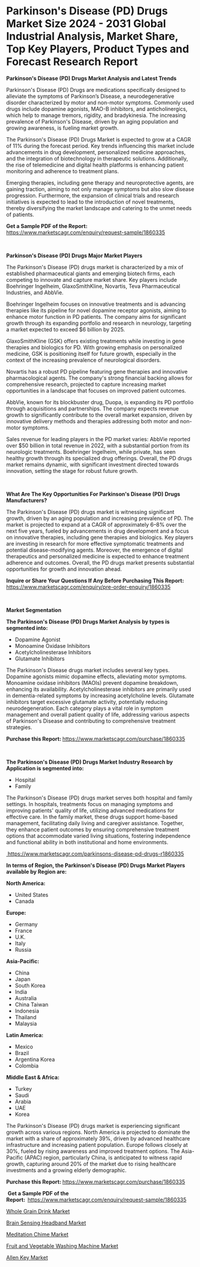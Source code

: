 <p><h1>Parkinson's Disease (PD) Drugs Market Size 2024 - 2031 Global Industrial Analysis, Market Share, Top Key Players, Product Types and Forecast Research Report</h1></p><p><strong>Parkinson's Disease (PD) Drugs Market Analysis and Latest Trends</strong></p>
<p><p>Parkinson's Disease (PD) Drugs are medications specifically designed to alleviate the symptoms of Parkinson’s Disease, a neurodegenerative disorder characterized by motor and non-motor symptoms. Commonly used drugs include dopamine agonists, MAO-B inhibitors, and anticholinergics, which help to manage tremors, rigidity, and bradykinesia. The increasing prevalence of Parkinson's Disease, driven by an aging population and growing awareness, is fueling market growth.</p><p>The Parkinson's Disease (PD) Drugs Market is expected to grow at a CAGR of 11% during the forecast period. Key trends influencing this market include advancements in drug development, personalized medicine approaches, and the integration of biotechnology in therapeutic solutions. Additionally, the rise of telemedicine and digital health platforms is enhancing patient monitoring and adherence to treatment plans.</p><p>Emerging therapies, including gene therapy and neuroprotective agents, are gaining traction, aiming to not only manage symptoms but also slow disease progression. Furthermore, the expansion of clinical trials and research initiatives is expected to lead to the introduction of novel treatments, thereby diversifying the market landscape and catering to the unmet needs of patients.</p></p>
<p><strong>Get a Sample PDF of the Report:&nbsp;</strong> <a href="https://www.marketscagr.com/enquiry/request-sample/1860335?utm_campaign=1573&utm_medium=2&utm_source=Github&utm_content=ia&utm_term=20102024&utm_id=parkinsons-disease-pd-drugs">https://www.marketscagr.com/enquiry/request-sample/1860335</a></p>
<p>&nbsp;</p>
<p><strong>Parkinson's Disease (PD) Drugs Major Market Players</strong></p>
<p><p>The Parkinson's Disease (PD) drugs market is characterized by a mix of established pharmaceutical giants and emerging biotech firms, each competing to innovate and capture market share. Key players include Boehringer Ingelheim, GlaxoSmithKline, Novartis, Teva Pharmaceutical Industries, and AbbVie.</p><p>Boehringer Ingelheim focuses on innovative treatments and is advancing therapies like its pipeline for novel dopamine receptor agonists, aiming to enhance motor function in PD patients. The company aims for significant growth through its expanding portfolio and research in neurology, targeting a market expected to exceed $6 billion by 2025.</p><p>GlaxoSmithKline (GSK) offers existing treatments while investing in gene therapies and biologics for PD. With growing emphasis on personalized medicine, GSK is positioning itself for future growth, especially in the context of the increasing prevalence of neurological disorders.</p><p>Novartis has a robust PD pipeline featuring gene therapies and innovative pharmacological agents. The company's strong financial backing allows for comprehensive research, projected to capture increasing market opportunities in a landscape that focuses on improved patient outcomes.</p><p>AbbVie, known for its blockbuster drug, Duopa, is expanding its PD portfolio through acquisitions and partnerships. The company expects revenue growth to significantly contribute to the overall market expansion, driven by innovative delivery methods and therapies addressing both motor and non-motor symptoms.</p><p>Sales revenue for leading players in the PD market varies: AbbVie reported over $50 billion in total revenue in 2022, with a substantial portion from its neurologic treatments. Boehringer Ingelheim, while private, has seen healthy growth through its specialized drug offerings. Overall, the PD drugs market remains dynamic, with significant investment directed towards innovation, setting the stage for robust future growth.</p></p>
<p>&nbsp;</p>
<p><strong>What Are The Key Opportunities For Parkinson's Disease (PD) Drugs Manufacturers?</strong></p>
<p><p>The Parkinson's Disease (PD) drugs market is witnessing significant growth, driven by an aging population and increasing prevalence of PD. The market is projected to expand at a CAGR of approximately 6–8% over the next five years, fueled by advancements in drug development and a focus on innovative therapies, including gene therapies and biologics. Key players are investing in research for more effective symptomatic treatments and potential disease-modifying agents. Moreover, the emergence of digital therapeutics and personalized medicine is expected to enhance treatment adherence and outcomes. Overall, the PD drugs market presents substantial opportunities for growth and innovation ahead.</p></p>
<p><strong>Inquire or Share Your Questions If Any Before Purchasing This Report:</strong> <a href="https://www.marketscagr.com/enquiry/pre-order-enquiry/1860335?utm_campaign=1573&utm_medium=2&utm_source=Github&utm_content=ia&utm_term=20102024&utm_id=parkinsons-disease-pd-drugs">https://www.marketscagr.com/enquiry/pre-order-enquiry/1860335</a></p>
<p>&nbsp;</p>
<p><strong>Market Segmentation</strong></p>
<p><strong>The Parkinson's Disease (PD) Drugs Market Analysis by types is segmented into:</strong></p>
<p><ul><li>Dopamine Agonist</li><li>Monoamine Oxidase Inhibitors</li><li>Acetylcholinesterase Inhibitors</li><li>Glutamate Inhibitors</li></ul></p>
<p><p>The Parkinson's Disease drugs market includes several key types. Dopamine agonists mimic dopamine effects, alleviating motor symptoms. Monoamine oxidase inhibitors (MAOIs) prevent dopamine breakdown, enhancing its availability. Acetylcholinesterase inhibitors are primarily used in dementia-related symptoms by increasing acetylcholine levels. Glutamate inhibitors target excessive glutamate activity, potentially reducing neurodegeneration. Each category plays a vital role in symptom management and overall patient quality of life, addressing various aspects of Parkinson's Disease and contributing to comprehensive treatment strategies.</p></p>
<p><strong>Purchase this Report:&nbsp;</strong><a href="https://www.marketscagr.com/purchase/1860335?utm_campaign=1573&utm_medium=2&utm_source=Github&utm_content=ia&utm_term=20102024&utm_id=parkinsons-disease-pd-drugs">https://www.marketscagr.com/purchase/1860335</a></p>
<p>&nbsp;</p>
<p><strong>The Parkinson's Disease (PD) Drugs Market Industry Research by Application is segmented into:</strong></p>
<p><ul><li>Hospital</li><li>Family</li></ul></p>
<p><p>The Parkinson's Disease (PD) drugs market serves both hospital and family settings. In hospitals, treatments focus on managing symptoms and improving patients' quality of life, utilizing advanced medications for effective care. In the family market, these drugs support home-based management, facilitating daily living and caregiver assistance. Together, they enhance patient outcomes by ensuring comprehensive treatment options that accommodate varied living situations, fostering independence and functional ability in both institutional and home environments.</p></p>
<p><a href="https://www.marketscagr.com/parkinsons-disease-pd-drugs-r1860335?utm_campaign=1573&utm_medium=2&utm_source=Github&utm_content=ia&utm_term=20102024&utm_id=parkinsons-disease-pd-drugs">&nbsp;https://www.marketscagr.com/parkinsons-disease-pd-drugs-r1860335</a></p>
<p><strong>In terms of Region, the Parkinson's Disease (PD) Drugs Market Players available by Region are:</strong></p>
<p>
    <p> <strong> North America: </strong>
        <ul>
            <li>United States</li>
            <li>Canada</li>
        </ul>
        </p> 
    <p> <strong> Europe: </strong>
        <ul>
            <li>Germany</li>
            <li>France</li>
            <li>U.K.</li>
            <li>Italy</li>
            <li>Russia</li>
        </ul>
        </p> 
    <p> <strong> Asia-Pacific: </strong>
        <ul>
            <li>China</li>
            <li>Japan</li>
            <li>South Korea</li>
            <li>India</li>
            <li>Australia</li>
            <li>China Taiwan</li>
            <li>Indonesia</li>
            <li>Thailand</li>
            <li>Malaysia</li>
        </ul>
        </p> 
    <p> <strong> Latin America: </strong>
        <ul>
            <li>Mexico</li>
            <li>Brazil</li>
            <li>Argentina Korea</li>
            <li>Colombia</li>
        </ul>
        </p> 
    <p> <strong> Middle East & Africa: </strong>
        <ul>
            <li>Turkey</li>
            <li>Saudi</li>
            <li>Arabia</li>
            <li>UAE</li>
            <li>Korea</li>
        </ul>
    </p>
    </p>
<p><p>The Parkinson's Disease (PD) drugs market is experiencing significant growth across various regions. North America is projected to dominate the market with a share of approximately 39%, driven by advanced healthcare infrastructure and increasing patient population. Europe follows closely at 30%, fueled by rising awareness and improved treatment options. The Asia-Pacific (APAC) region, particularly China, is anticipated to witness rapid growth, capturing around 20% of the market due to rising healthcare investments and a growing elderly demographic.</p></p>
<p><strong>Purchase this Report: </strong><a href="https://www.marketscagr.com/purchase/1860335?utm_campaign=1573&utm_medium=2&utm_source=Github&utm_content=ia&utm_term=20102024&utm_id=parkinsons-disease-pd-drugs">https://www.marketscagr.com/purchase/1860335</a></p>
<p>&nbsp;<strong>Get a Sample PDF of the Report:&nbsp;&nbsp;</strong><a href="https://www.marketscagr.com/enquiry/request-sample/1860335?utm_campaign=1573&utm_medium=2&utm_source=Github&utm_content=ia&utm_term=20102024&utm_id=parkinsons-disease-pd-drugs">https://www.marketscagr.com/enquiry/request-sample/1860335</a></p>
<p><strong></strong></p>
<p><p><a href="https://www.linkedin.com/pulse/whole-grain-drink-market2024-2031-industry-insights-investment-lcowf?utm_campaign=1573&utm_medium=2&utm_source=Github&utm_content=ia&utm_term=20102024&utm_id=parkinsons-disease-pd-drugs">Whole Grain Drink Market</a></p><p><a href="https://www.linkedin.com/pulse/brain-sensing-headband-market-global-regional-analysis-2024--7bxjf?utm_campaign=1573&utm_medium=2&utm_source=Github&utm_content=ia&utm_term=20102024&utm_id=parkinsons-disease-pd-drugs">Brain Sensing Headband Market</a></p><p><a href="https://www.linkedin.com/pulse/global-perspectives-meditation-chime-market-trends-challenges-bwl3f?utm_campaign=1573&utm_medium=2&utm_source=Github&utm_content=ia&utm_term=20102024&utm_id=parkinsons-disease-pd-drugs">Meditation Chime Market</a></p><p><a href="https://issuu.com/reportprime-2/docs/fruit-and-vegetable-washing-machine_25d8685be2465a?utm_campaign=1573&utm_medium=2&utm_source=Github&utm_content=ia&utm_term=20102024&utm_id=parkinsons-disease-pd-drugs">Fruit and Vegetable Washing Machine Market</a></p><p><a href="https://issuu.com/reportprime-2/docs/allen-key-market-size-2030.pptx_9fe6b9f0ab9b1e?utm_campaign=1573&utm_medium=2&utm_source=Github&utm_content=ia&utm_term=20102024&utm_id=parkinsons-disease-pd-drugs">Allen Key Market</a></p></p>